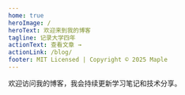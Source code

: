 ```yaml
---
home: true
heroImage: /
heroText: 欢迎来到我的博客
tagline: 记录大学四年
actionText: 查看文章 →
actionLink: /blog/
footer: MIT Licensed | Copyright © 2025 Maple
---
```


欢迎访问我的博客，我会持续更新学习笔记和技术分享。
